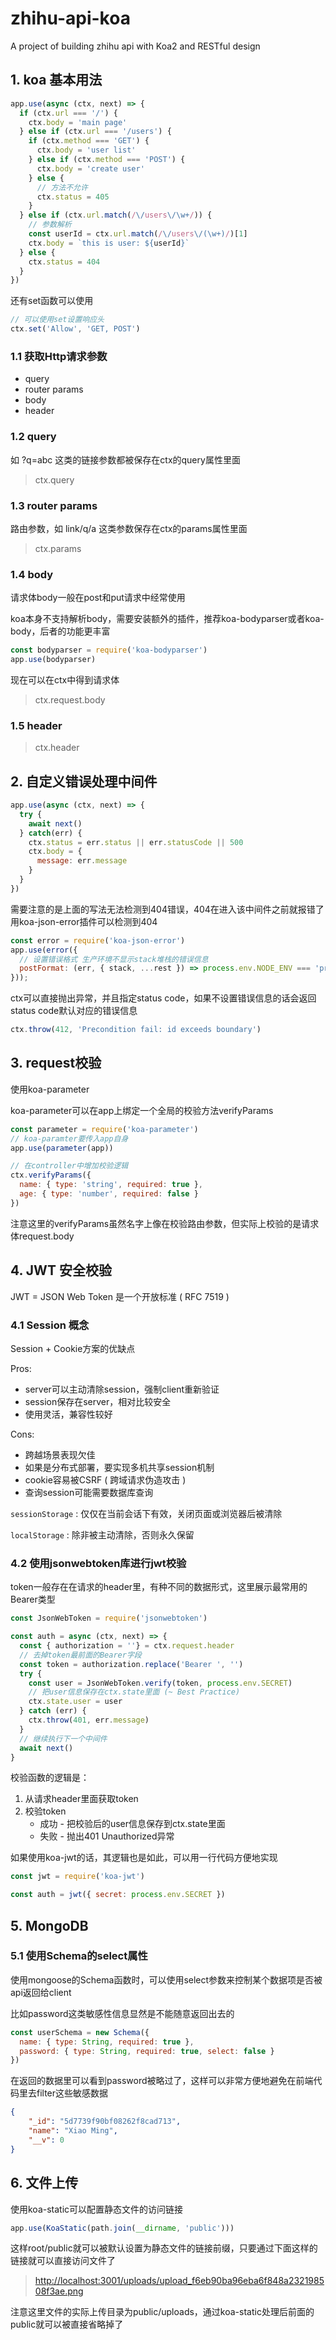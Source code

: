 # zhihu-api-koa

A project of building zhihu api with Koa2 and RESTful design

## 1. koa 基本用法

```js
app.use(async (ctx, next) => {
  if (ctx.url === '/') {
    ctx.body = 'main page'
  } else if (ctx.url === '/users') {
    if (ctx.method === 'GET') {
      ctx.body = 'user list'
    } else if (ctx.method === 'POST') {
      ctx.body = 'create user'
    } else {
      // 方法不允许
      ctx.status = 405 
    }
  } else if (ctx.url.match(/\/users\/\w+/)) {
    // 参数解析
    const userId = ctx.url.match(/\/users\/(\w+)/)[1]
    ctx.body = `this is user: ${userId}`
  } else {
    ctx.status = 404
  }
})
```

还有set函数可以使用

```js
// 可以使用set设置响应头
ctx.set('Allow', 'GET, POST')
```

### 1.1 获取Http请求参数

- query
- router params
- body
- header
  
### 1.2 query

如 ?q=abc 这类的链接参数都被保存在ctx的query属性里面
>ctx.query

### 1.3 router params

路由参数，如 link/q/a 这类参数保存在ctx的params属性里面
>ctx.params

### 1.4 body

请求体body一般在post和put请求中经常使用

koa本身不支持解析body，需要安装额外的插件，推荐koa-bodyparser或者koa-body，后者的功能更丰富

```js
const bodyparser = require('koa-bodyparser')
app.use(bodyparser)
```

现在可以在ctx中得到请求体
>ctx.request.body

### 1.5 header

>ctx.header

## 2. 自定义错误处理中间件

```js
app.use(async (ctx, next) => {
  try {
    await next()
  } catch(err) {
    ctx.status = err.status || err.statusCode || 500
    ctx.body = {
      message: err.message
    }
  }
})
```

需要注意的是上面的写法无法检测到404错误，404在进入该中间件之前就报错了
用koa-json-error插件可以检测到404

```js
const error = require('koa-json-error')
app.use(error({
  // 设置错误格式 生产环境不显示stack堆栈的错误信息
  postFormat: (err, { stack, ...rest }) => process.env.NODE_ENV === 'production' ? rest : { stack, ...rest }
}));
```

ctx可以直接抛出异常，并且指定status code，如果不设置错误信息的话会返回status code默认对应的错误信息

```js
ctx.throw(412, 'Precondition fail: id exceeds boundary')
```

## 3. request校验

使用koa-parameter

koa-parameter可以在app上绑定一个全局的校验方法verifyParams

```js
const parameter = require('koa-parameter')
// koa-paramter要传入app自身
app.use(parameter(app))

// 在controller中增加校验逻辑
ctx.verifyParams({
  name: { type: 'string', required: true },
  age: { type: 'number', required: false }
})
```

注意这里的verifyParams虽然名字上像在校验路由参数，但实际上校验的是请求体request.body

## 4. JWT 安全校验

JWT = JSON Web Token 是一个开放标准 ( RFC 7519 )

### 4.1 Session 概念

Session + Cookie方案的优缺点

Pros:

- server可以主动清除session，强制client重新验证
- session保存在server，相对比较安全
- 使用灵活，兼容性较好
  
Cons:

- 跨越场景表现欠佳
- 如果是分布式部署，要实现多机共享session机制
- cookie容易被CSRF ( 跨域请求伪造攻击 )
- 查询session可能需要数据库查询

`sessionStorage` : 仅仅在当前会话下有效，关闭页面或浏览器后被清除

`localStorage` : 除非被主动清除，否则永久保留

### 4.2 使用jsonwebtoken库进行jwt校验

token一般存在在请求的header里，有种不同的数据形式，这里展示最常用的Bearer类型

```js
const JsonWebToken = require('jsonwebtoken')

const auth = async (ctx, next) => {
  const { authorization = ''} = ctx.request.header
  // 去掉token最前面的Bearer字段
  const token = authorization.replace('Bearer ', '')
  try {
    const user = JsonWebToken.verify(token, process.env.SECRET)
    // 把user信息保存在ctx.state里面 (~ Best Practice)
    ctx.state.user = user
  } catch (err) {
    ctx.throw(401, err.message)
  }
  // 继续执行下一个中间件
  await next()
}
```

校验函数的逻辑是：

1. 从请求header里面获取token
2. 校验token
   - 成功 - 把校验后的user信息保存到ctx.state里面
   - 失败 - 抛出401 Unauthorized异常

如果使用koa-jwt的话，其逻辑也是如此，可以用一行代码方便地实现

```js
const jwt = require('koa-jwt')

const auth = jwt({ secret: process.env.SECRET })
```

## 5. MongoDB

### 5.1 使用Schema的select属性

使用mongoose的Schema函数时，可以使用select参数来控制某个数据项是否被api返回给client

比如password这类敏感性信息显然是不能随意返回出去的

```js
const userSchema = new Schema({
  name: { type: String, required: true },
  password: { type: String, required: true, select: false }
})
```

在返回的数据里可以看到password被略过了，这样可以非常方便地避免在前端代码里去filter这些敏感数据

```json
{
    "_id": "5d7739f90bf08262f8cad713",
    "name": "Xiao Ming",
    "__v": 0
}
```

## 6. 文件上传

使用koa-static可以配置静态文件的访问链接

```js
app.use(KoaStatic(path.join(__dirname, 'public')))
```

这样root/public就可以被默认设置为静态文件的链接前缀，只要通过下面这样的链接就可以直接访问文件了

><http://localhost:3001/uploads/upload_f6eb90ba96eba6f848a232198508f3ae.png>

注意这里文件的实际上传目录为public/uploads，通过koa-static处理后前面的public就可以被直接省略掉了

